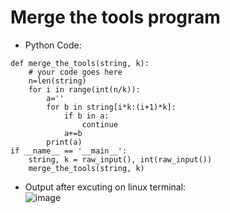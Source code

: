 # Merge the tools program
* Python Code:
```
def merge_the_tools(string, k):
    # your code goes here
    n=len(string)
    for i in range(int(n/k)):
        a=''
        for b in string[i*k:(i+1)*k]:
            if b in a:
                continue
            a+=b
        print(a)
if __name__ == '__main__':
    string, k = raw_input(), int(raw_input())
    merge_the_tools(string, k)
```
* Output after excuting on linux terminal:\
![image](https://user-images.githubusercontent.com/63589909/80864526-d9813100-8ca0-11ea-847c-67866b32346c.png)

